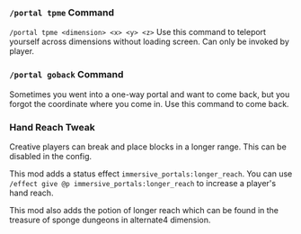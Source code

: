 ### `/portal tpme` Command
`/portal tpme <dimension> <x> <y> <z>`
Use this command to teleport yourself across dimensions without loading screen. Can only be invoked by player.

### `/portal goback` Command
Sometimes you went into a one-way portal and want to come back, but you forgot the coordinate where you come in. Use this command to come back.

### Hand Reach Tweak
Creative players can break and place blocks in a longer range.
This can be disabled in the config.

This mod adds a status effect `immersive_portals:longer_reach`.
You can use `/effect give @p immersive_portals:longer_reach` to increase a player's hand reach.

This mod also adds the potion of longer reach which can be found in the treasure of sponge dungeons in alternate4 dimension.
